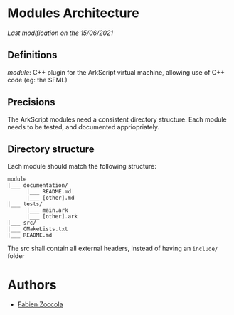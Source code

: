 # Modules Architecture

*Last modification on the 15/06/2021*

## Definitions

_module_: C++ plugin for the ArkScript virtual machine, allowing use of C++ code (eg: the SFML)

## Precisions

The ArkScript modules need a consistent directory structure. Each module needs to be tested, and documented appriopriately.

## Directory structure

Each module should match the following structure:
```ignorelang
module
|___ documentation/
      |___ README.md
      |___ [other].md
|___ tests/
      |___ main.ark
      |___ [other].ark
|___ src/
|___ CMakeLists.txt
|___ README.md
```

The src shall contain all external headers, instead of having an `include/` folder

# Authors

* [Fabien Zoccola](https://github.com/fabien-zoccola)